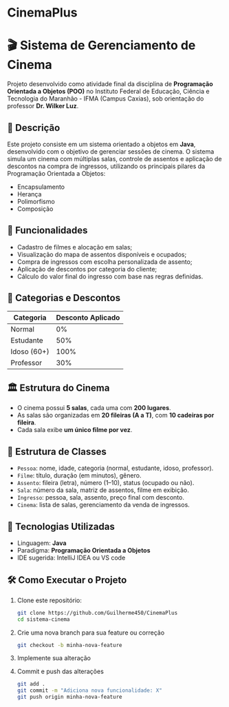 # CinemaPlus
# 🎬 Sistema de Gerenciamento de Cinema

Projeto desenvolvido como atividade final da disciplina de **Programação Orientada a Objetos (POO)** no Instituto Federal de Educação, Ciência e Tecnologia do Maranhão - IFMA (Campus Caxias), sob orientação do professor **Dr. Wilker Luz**.

## 📌 Descrição

Este projeto consiste em um sistema orientado a objetos em **Java**, desenvolvido com o objetivo de gerenciar sessões de cinema. O sistema simula um cinema com múltiplas salas, controle de assentos e aplicação de descontos na compra de ingressos, utilizando os principais pilares da Programação Orientada a Objetos:

- Encapsulamento
- Herança
- Polimorfismo
- Composição

## 🎯 Funcionalidades

- Cadastro de filmes e alocação em salas;
- Visualização do mapa de assentos disponíveis e ocupados;
- Compra de ingressos com escolha personalizada de assento;
- Aplicação de descontos por categoria do cliente;
- Cálculo do valor final do ingresso com base nas regras definidas.

## 🧾 Categorias e Descontos

| Categoria  | Desconto Aplicado |
|------------|-------------------|
| Normal     | 0%                |
| Estudante  | 50%               |
| Idoso (60+)| 100%              |
| Professor  | 30%               |

## 🏛️ Estrutura do Cinema

- O cinema possui **5 salas**, cada uma com **200 lugares**.
- As salas são organizadas em **20 fileiras (A a T)**, com **10 cadeiras por fileira**.
- Cada sala exibe **um único filme por vez**.

## 🧩 Estrutura de Classes

- `Pessoa`: nome, idade, categoria (normal, estudante, idoso, professor).
- `Filme`: título, duração (em minutos), gênero.
- `Assento`: fileira (letra), número (1–10), status (ocupado ou não).
- `Sala`: número da sala, matriz de assentos, filme em exibição.
- `Ingresso`: pessoa, sala, assento, preço final com desconto.
- `Cinema`: lista de salas, gerenciamento da venda de ingressos.

## 🧪 Tecnologias Utilizadas

- Linguagem: **Java**
- Paradigma: **Programação Orientada a Objetos**
- IDE sugerida: IntelliJ IDEA ou VS code

## 🛠️ Como Executar o Projeto

1. Clone este repositório:

   ```bash
   git clone https://github.com/Guilherme450/CinemaPlus
   cd sistema-cinema

2. Crie uma nova branch para sua feature ou correção
    ```bash
   git checkout -b minha-nova-feature

3. Implemente sua alteração

4. Commit e push das alterações
    ```bash
   git add .
   git commit -m "Adiciona nova funcionalidade: X"
   git push origin minha-nova-feature
